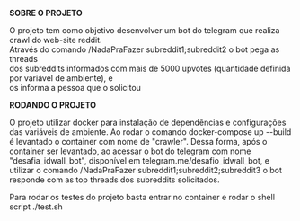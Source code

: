 <b>SOBRE O PROJETO</b>

O projeto tem como objetivo desenvolver um bot do telegram que realiza crawl do web-site reddit.<br>Através do comando /NadaPraFazer subreddit1;subreddit2 o bot pega as threads <br> dos subreddits informados com mais de 5000 upvotes (quantidade definida por variável de ambiente), e <br>os informa a pessoa que o solicitou

<b>RODANDO O PROJETO</b>

O projeto utilizar docker para instalação de dependências e configurações das variáveis de ambiente. 
Ao rodar o comando docker-compose up --build é levantado o container com nome de "crawler". 
Dessa forma, após o container ser levantado, ao acessar o bot do telegram com nome "desafia_idwall_bot", disponível em telegram.me/desafio_idwall_bot, e utilizar o comando /NadaPraFazer subreddit1;subreddit2;subreddit3 o bot responde com as top threads dos subreddits solicitados.

Para rodar os testes do projeto basta entrar no container e rodar o shell script ./test.sh